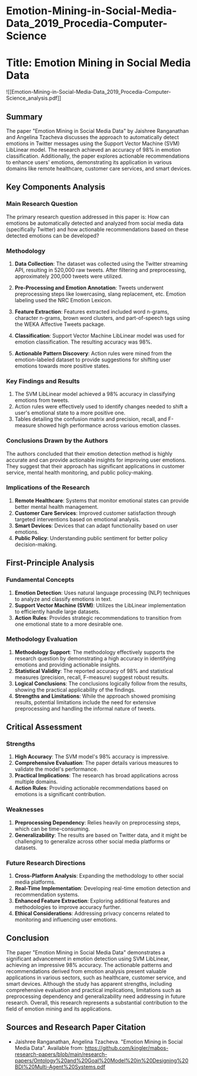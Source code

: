 # Emotion-Mining-in-Social-Media-Data_2019_Procedia-Computer-Science

# Title: Emotion Mining in Social Media Data
![[Emotion-Mining-in-Social-Media-Data_2019_Procedia-Computer-Science_analysis.pdf]]

## Summary
The paper "Emotion Mining in Social Media Data" by Jaishree Ranganathan and Angelina Tzacheva discusses the approach to automatically detect emotions in Twitter messages using the Support Vector Machine (SVM) LibLinear model. The research achieved an accuracy of 98% in emotion classification. Additionally, the paper explores actionable recommendations to enhance users' emotions, demonstrating its application in various domains like remote healthcare, customer care services, and smart devices.

## Key Components Analysis

### Main Research Question
The primary research question addressed in this paper is: How can emotions be automatically detected and analyzed from social media data (specifically Twitter) and how actionable recommendations based on these detected emotions can be developed?

### Methodology

1. **Data Collection**: The dataset was collected using the Twitter streaming API, resulting in 520,000 raw tweets. After filtering and preprocessing, approximately 200,000 tweets were utilized.

2. **Pre-Processing and Emotion Annotation**: Tweets underwent preprocessing steps like lowercasing, slang replacement, etc. Emotion labeling used the NRC Emotion Lexicon.

3. **Feature Extraction**: Features extracted included word n-grams, character n-grams, brown word clusters, and part-of-speech tags using the WEKA Affective Tweets package.

4. **Classification**: Support Vector Machine LibLinear model was used for emotion classification. The resulting accuracy was 98%.

5. **Actionable Pattern Discovery**: Action rules were mined from the emotion-labeled dataset to provide suggestions for shifting user emotions towards more positive states.

### Key Findings and Results

1. The SVM LibLinear model achieved a 98% accuracy in classifying emotions from tweets.
2. Action rules were effectively used to identify changes needed to shift a user's emotional state to a more positive one.
3. Tables detailing the confusion matrix and precision, recall, and F-measure showed high performance across various emotion classes.

### Conclusions Drawn by the Authors

The authors concluded that their emotion detection method is highly accurate and can provide actionable insights for improving user emotions. They suggest that their approach has significant applications in customer service, mental health monitoring, and public policy-making.

### Implications of the Research

1. **Remote Healthcare**: Systems that monitor emotional states can provide better mental health management.
2. **Customer Care Services**: Improved customer satisfaction through targeted interventions based on emotional analysis.
3. **Smart Devices**: Devices that can adapt functionality based on user emotions.
4. **Public Policy**: Understanding public sentiment for better policy decision-making.

## First-Principle Analysis

### Fundamental Concepts

1. **Emotion Detection**: Uses natural language processing (NLP) techniques to analyze and classify emotions in text.
2. **Support Vector Machine (SVM)**: Utilizes the LibLinear implementation to efficiently handle large datasets.
3. **Action Rules**: Provides strategic recommendations to transition from one emotional state to a more desirable one.

### Methodology Evaluation

1. **Methodology Support**: The methodology effectively supports the research question by demonstrating a high accuracy in identifying emotions and providing actionable insights.
2. **Statistical Validity**: The reported accuracy of 98% and statistical measures (precision, recall, F-measure) suggest robust results.
3. **Logical Conclusions**: The conclusions logically follow from the results, showing the practical applicability of the findings.
4. **Strengths and Limitations**: While the approach showed promising results, potential limitations include the need for extensive preprocessing and handling the informal nature of tweets.

## Critical Assessment

### Strengths

1. **High Accuracy**: The SVM model's 98% accuracy is impressive.
2. **Comprehensive Evaluation**: The paper details various measures to validate the model's performance.
3. **Practical Implications**: The research has broad applications across multiple domains.
4. **Action Rules**: Providing actionable recommendations based on emotions is a significant contribution.

### Weaknesses

1. **Preprocessing Dependency**: Relies heavily on preprocessing steps, which can be time-consuming.
2. **Generalizability**: The results are based on Twitter data, and it might be challenging to generalize across other social media platforms or datasets.

### Future Research Directions

1. **Cross-Platform Analysis**: Expanding the methodology to other social media platforms.
2. **Real-Time Implementation**: Developing real-time emotion detection and recommendation systems.
3. **Enhanced Feature Extraction**: Exploring additional features and methodologies to improve accuracy further.
4. **Ethical Considerations**: Addressing privacy concerns related to monitoring and influencing user emotions.

## Conclusion

The paper "Emotion Mining in Social Media Data" demonstrates a significant advancement in emotion detection using SVM LibLinear, achieving an impressive 98% accuracy. The actionable patterns and recommendations derived from emotion analysis present valuable applications in various sectors, such as healthcare, customer service, and smart devices. Although the study has apparent strengths, including comprehensive evaluation and practical implications, limitations such as preprocessing dependency and generalizability need addressing in future research. Overall, this research represents a substantial contribution to the field of emotion mining and its applications.

## Sources and Research Paper Citation
- Jaishree Ranganathan, Angelina Tzacheva. "Emotion Mining in Social Media Data". Available from: https://github.com/kingler/mabos-research-papers/blob/main/research-papers/Ontology%20and%20Goal%20Model%20in%20Designing%20BDI%20Multi-Agent%20Systems.pdf
